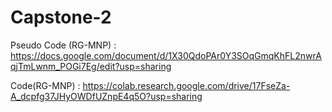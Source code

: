 # Capstone-2

Pseudo Code (RG-MNP) : https://docs.google.com/document/d/1X30QdoPAr0Y3SOqGmqKhFL2nwrAqjTmLwnm_POGi7Eg/edit?usp=sharing

Code(RG-MNP) : https://colab.research.google.com/drive/17FseZa-A_dcpfg37JHyOWDfUZnpE4q5O?usp=sharing
